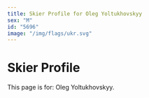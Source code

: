 ```yaml
---
title: Skier Profile for Oleg Yoltukhovskyy
sex: "M"
id: "5696"
image: "/img/flags/ukr.svg" 
---
```


# Skier Profile

This page is for: Oleg Yoltukhovskyy.
    